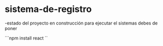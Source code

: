<h1>sistema-de-registro</h1>

-estado del proyecto en construcción 
para ejecutar el sistemas debes de poner 

```npm install react ``
